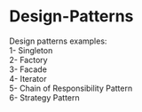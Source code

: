 # Design-Patterns
Design patterns examples: <br/>
1- Singleton<br/>
2- Factory <br/>
3- Facade<br/>
4- Iterator<br/>
5- Chain of Responsibility Pattern<br/>
6- Strategy Pattern<br/>
